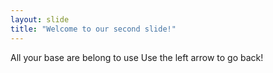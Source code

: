 ```yaml
---
layout: slide
title: "Welcome to our second slide!"
---
```

All your base are belong to use
Use the left arrow to go back!

